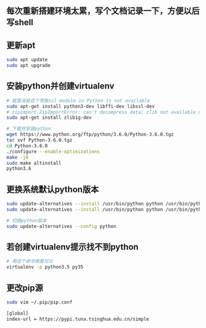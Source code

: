 ## 每次重新搭建环境太累，写个文档记录一下，方便以后写shell

## 更新apt
```bash
sudo apt update
sudo apt upgrade
```

## 安装python并创建virtualenv

```bash
# 就是没装这个导致ssl module in Python is not available
sudo apt-get install python3-dev libffi-dev libssl-dev
# zipimport.ZipImportError: can't decompress data; zlib not available make: *** [altinstall] Error 1
sudo apt-get install zlib1g-dev

# 下载并安装python
wget https://www.python.org/ftp/python/3.6.0/Python-3.6.0.tgz  
tar xvf Python-3.6.0.tgz
cd Python-3.6.0
./configure --enable-optimizations  
make -j8  
sudo make altinstall
python3.6
```

## 更换系统默认python版本
```bash
sudo update-alternatives --install /usr/bin/python python /usr/bin/python2 100
sudo update-alternatives --install /usr/bin/python python /usr/bin/python3 150

# 切换python版本
sudo update-alternatives --config python
```

## 若创建virtualenv提示找不到python
```bash
# 用这个命令倒是可以
virtualenv -p python3.5 py35
```

## 更改pip源
```bash
sudo vim ~/.pip/pip.conf

[global]
index-url = https://pypi.tuna.tsinghua.edu.cn/simple
```
